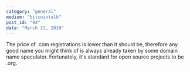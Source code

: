```yaml
---
category: "general"
medium: "bitcointalk"
post_id: "94"
date: "March 23, 2010"
---
```

The price of .com registrations is lower than it should be, therefore any good name you might think of is always already taken by some domain name speculator.  Fortunately, it's standard for open source projects to be .org.